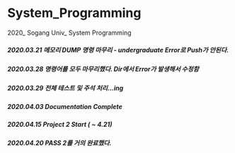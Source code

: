 # System_Programming
2020_ Sogang Univ_ System Programming

<h5>2020.03.21 메모리 DUMP 명령 마무리 - undergraduate Error로 Push가 안된다.</h5>
<h5>2020.03.28 명령어를 모두 마무리했다. Dir에서 Error가 발생해서 수정함</h5>
<h5>2020.03.29 전체 테스트 및 주석 처리...ing</h5>
<h5>2020.04.03 Documentation Complete </h5>

<h5>2020.04.15 Project 2 Start ( ~ 4.21) </h5>
<h5>2020.04.20 PASS 2를 거의 완료했다. </h5>
